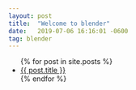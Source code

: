 ```yaml
---
layout: post
title:  "Welcome to blender"
date:   2019-07-06 16:16:01 -0600
tag: blender
---
```

<ul>
  {% for post in site.posts %}
    <li>
      <a href="{{ post.url }}">{{ post.title }}</a>
    </li>
  {% endfor %}
</ul>
